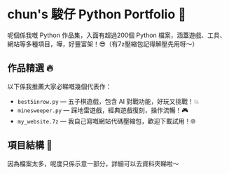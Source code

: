 # chun's 駿仔 Python Portfolio 🚀

呢個係我嘅 Python 作品集，入面有超過200個 Python 檔案，涵蓋遊戲、工具、網站等多種項目，嘩，好豐富架！😎（有7z壓縮包記得解壓先用呀～）

## 作品精選 🔥

以下係我推薦大家必睇嘅幾個代表作：

- `best5inrow.py` — 五子棋遊戲，包含 AI 對戰功能，好玩又挑戰！💥  
- `minesweeper.py` — 踩地雷遊戲，經典遊戲復刻，操作流暢！🎮  
- `my_website.7z` — 我自己寫嘅網站代碼壓縮包，歡迎下載試用！🌐  

## 項目結構 📂

因為檔案太多，呢度只係示意一部分，詳細可以去資料夾睇啦～


